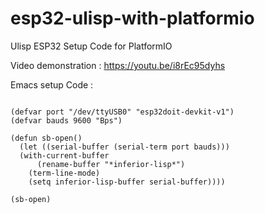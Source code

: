 # esp32-ulisp-with-platformio

Ulisp ESP32 Setup Code for PlatformIO

Video demonstration : https://youtu.be/i8rEc95dyhs

Emacs setup Code :

<pre><code>
(defvar port "/dev/ttyUSB0" "esp32doit-devkit-v1")
(defvar bauds 9600 "Bps")

(defun sb-open()
  (let ((serial-buffer (serial-term port bauds)))
  (with-current-buffer
      (rename-buffer "*inferior-lisp*")
    (term-line-mode)
    (setq inferior-lisp-buffer serial-buffer))))

(sb-open)
</pre></code>

